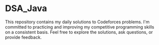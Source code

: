 # DSA_Java
This repository contains my daily solutions to Codeforces problems. I'm committed to practicing and improving my competitive programming skills on a consistent basis. Feel free to explore the solutions, ask questions, or provide feedback.
